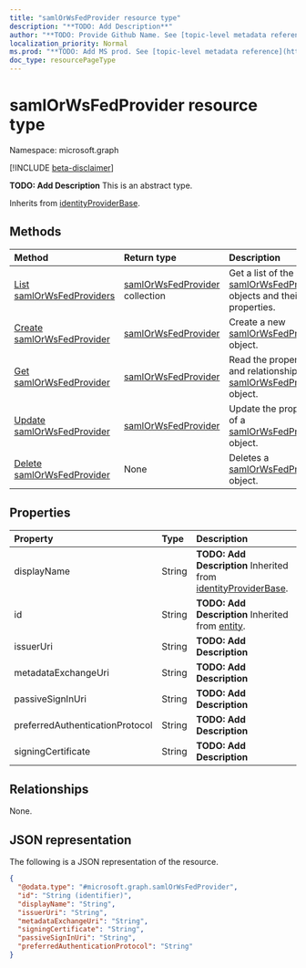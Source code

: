 ```yaml
---
title: "samlOrWsFedProvider resource type"
description: "**TODO: Add Description**"
author: "**TODO: Provide Github Name. See [topic-level metadata reference](https://msgo.azurewebsites.net/add/document/guidelines/metadata.html#topic-level-metadata)**"
localization_priority: Normal
ms.prod: "**TODO: Add MS prod. See [topic-level metadata reference](https://msgo.azurewebsites.net/add/document/guidelines/metadata.html#topic-level-metadata)**"
doc_type: resourcePageType
---
```


# samlOrWsFedProvider resource type

Namespace: microsoft.graph

[!INCLUDE [beta-disclaimer](../../includes/beta-disclaimer.md)]

**TODO: Add Description**
This is an abstract type.


Inherits from [identityProviderBase](../resources/identityproviderbase.md).

## Methods
|Method|Return type|Description|
|:---|:---|:---|
|[List samlOrWsFedProviders](../api/samlorwsfedprovider-list.md)|[samlOrWsFedProvider](../resources/samlorwsfedprovider.md) collection|Get a list of the [samlOrWsFedProvider](../resources/samlorwsfedprovider.md) objects and their properties.|
|[Create samlOrWsFedProvider](../api/samlorwsfedprovider-create.md)|[samlOrWsFedProvider](../resources/samlorwsfedprovider.md)|Create a new [samlOrWsFedProvider](../resources/samlorwsfedprovider.md) object.|
|[Get samlOrWsFedProvider](../api/samlorwsfedprovider-get.md)|[samlOrWsFedProvider](../resources/samlorwsfedprovider.md)|Read the properties and relationships of a [samlOrWsFedProvider](../resources/samlorwsfedprovider.md) object.|
|[Update samlOrWsFedProvider](../api/samlorwsfedprovider-update.md)|[samlOrWsFedProvider](../resources/samlorwsfedprovider.md)|Update the properties of a [samlOrWsFedProvider](../resources/samlorwsfedprovider.md) object.|
|[Delete samlOrWsFedProvider](../api/samlorwsfedprovider-delete.md)|None|Deletes a [samlOrWsFedProvider](../resources/samlorwsfedprovider.md) object.|

## Properties
|Property|Type|Description|
|:---|:---|:---|
|displayName|String|**TODO: Add Description** Inherited from [identityProviderBase](../resources/identityproviderbase.md).|
|id|String|**TODO: Add Description** Inherited from [entity](../resources/entity.md).|
|issuerUri|String|**TODO: Add Description**|
|metadataExchangeUri|String|**TODO: Add Description**|
|passiveSignInUri|String|**TODO: Add Description**|
|preferredAuthenticationProtocol|String|**TODO: Add Description**|
|signingCertificate|String|**TODO: Add Description**|

## Relationships
None.

## JSON representation
The following is a JSON representation of the resource.
<!-- {
  "blockType": "resource",
  "keyProperty": "id",
  "@odata.type": "microsoft.graph.samlOrWsFedProvider",
  "baseType": "microsoft.graph.identityProviderBase",
  "openType": false
}
-->
``` json
{
  "@odata.type": "#microsoft.graph.samlOrWsFedProvider",
  "id": "String (identifier)",
  "displayName": "String",
  "issuerUri": "String",
  "metadataExchangeUri": "String",
  "signingCertificate": "String",
  "passiveSignInUri": "String",
  "preferredAuthenticationProtocol": "String"
}
```

